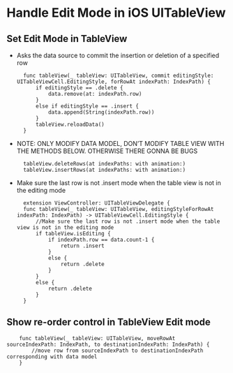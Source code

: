 # Handle Edit Mode in iOS UITableView

## Set Edit Mode in TableView
- Asks the data source to commit the insertion or deletion of a specified row
        
        func tableView(_ tableView: UITableView, commit editingStyle: UITableViewCell.EditingStyle, forRowAt indexPath: IndexPath) {
            if editingStyle == .delete {
                data.remove(at: indexPath.row)
            }
            else if editingStyle == .insert {
                data.append(String(indexPath.row))
            }
            tableView.reloadData()
        }

- NOTE: ONLY MODIFY DATA MODEL, DON’T MODIFY TABLE VIEW WITH THE METHODS BELOW. OTHERWISE THERE GONNA BE BUGS
        
        tableView.deleteRows(at indexPaths: with animation:)
        tableView.insertRows(at indexPaths: with animation:)

- Make sure the last row is not .insert mode when the table view is not in the editing mode
        
        extension ViewController: UITableViewDelegate {
        func tableView(_ tableView: UITableView, editingStyleForRowAt indexPath: IndexPath) -> UITableViewCell.EditingStyle {
            //Make sure the last row is not .insert mode when the table view is not in the editing mode
            if tableView.isEditing {
                if indexPath.row == data.count-1 {
                    return .insert
                }
                else {
                    return .delete
                }
            }
            else {
                return .delete
            }
        }

## Show re-order control in TableView Edit mode
        
        func tableView(_ tableView: UITableView, moveRowAt sourceIndexPath: IndexPath, to destinationIndexPath: IndexPath) {
            //move row from sourceIndexPath to destinationIndexPath corresponding with data model
        }

